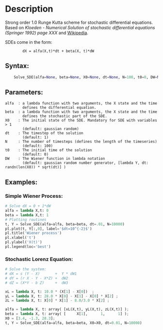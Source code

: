 # Description
Strong order 1.0 Runge Kutta scheme for stochastic differential equations.
            Based on _Kloeden - Numerical Solution of stochastic differential
            equations (Springer 1992)  page XXX_ and [Wikipedia](http://en.wikipedia.org/wiki/Runge%E2%80%93Kutta_method_%28SDE%29).

SDEs come in the form:

            dX = alfa(X,t)*dt + beta(X, t)*dW
            
##    Syntax:
```python
    Solve_SDE(alfa=None, beta=None, X0=None, dt=None, N=100, t0=0, DW=None) 
```

##    Parameters:
```
alfa  : a lambda function with two arguments, the X state and the time
        defines the differential equation.
beta  : a lambda function with two arguments, the X state and the time
        defines the stochastic part of the SDE.
X0    : The initial state of the SDE. Mandatory for SDE with variables > 1
        (default: gaussian random)
dt    : The timestep of the solution
        (default: 1)
N     : The number of timesteps (defines the length of the timeseries)
        (default: 100)
t0    : The initial time of the solution 
        (default: 0)
DW    : The Wiener function in lambda notation
        (default: gaussian random number generator, [lambda Y, dt: randn(len(X0)) * sqrt(dt)] )
```

##    Examples:
    
###  Simple Wiener Process:
```python
# Solve dX = 0 + 1*dW
alfa = lambda X,t: 0
beta = lambda X,t: 1
# Plotting routines
t, Y = Solve_SDE(alfa=alfa, beta=beta, dt=.01, N=10000)
pl.plot(t, Y[:,0], label='$dt=10^{-2}$')
pl.title('Wiener process')
pl.xlabel('t')
pl.ylabel('X(t)')
pl.legend(loc='best')
```


### Stochastic Lorenz Equation:
```python
# Solve the system:
# dX = s (Y - X)       +  Y * dW1
# dY = (r X - Y - X*Z) +  dW2
# dZ = (X*Y - b Z)     +  dW3

xL = lambda X, t: 10.0 * (X[1] - X[0])  ;
yL = lambda X, t: 28.0 * X[0] - X[1] - X[0] * X[2] ;
zL = lambda X, t: X[0] * X[1] - 8.0/3.0 * X[2] ;

alfa = lambda X, t: array( [xL(X,t), yL(X,t), zL(X,t)] ); 
beta = lambda X, t: array( [     X[1],      1,      1] ); 
X0 = [3.4, -1.3, 28.3];
t, Y = Solve_SDE(alfa=alfa, beta=beta, X0=X0, dt=0.01, N=10000)

```
